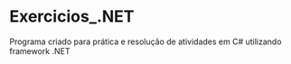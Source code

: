 # Exercicios_.NET

Programa criado para prática e resolução de atividades em C# utilizando framework .NET
